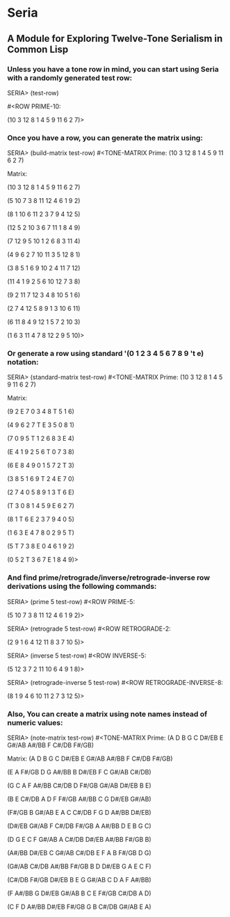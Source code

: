 # Seria
## A Module for Exploring Twelve-Tone Serialism in Common Lisp

### Unless you have a tone row in mind, you can start using Seria with a randomly generated test row:

SERIA> (test-row)

#<ROW PRIME-10: 

(10 3 12 8 1 4 5 9 11 6 2 7)>

### Once you have a row, you can generate the matrix using:

SERIA> (build-matrix test-row)
#<TONE-MATRIX 
Prime:
(10 3 12 8 1 4 5 9 11 6 2 7)

Matrix:
              
(10 3 12 8 1 4 5 9 11 6 2 7)
              
(5 10 7 3 8 11 12 4 6 1 9 2)
              
(8 1 10 6 11 2 3 7 9 4 12 5)
              
(12 5 2 10 3 6 7 11 1 8 4 9)
              
(7 12 9 5 10 1 2 6 8 3 11 4)
              
(4 9 6 2 7 10 11 3 5 12 8 1)
              
(3 8 5 1 6 9 10 2 4 11 7 12)
              
(11 4 1 9 2 5 6 10 12 7 3 8)
              
(9 2 11 7 12 3 4 8 10 5 1 6)
              
(2 7 4 12 5 8 9 1 3 10 6 11)
              
(6 11 8 4 9 12 1 5 7 2 10 3)
              
(1 6 3 11 4 7 8 12 2 9 5 10)>

### Or generate a row using standard '(0 1 2 3 4 5 6 7 8 9 't e) notation:
  
SERIA> (standard-matrix test-row)
#<TONE-MATRIX 
Prime:
(10 3 12 8 1 4 5 9 11 6 2 7)

Matrix:
              
(9 2 E 7 0 3 4 8 T 5 1 6)
              
(4 9 6 2 7 T E 3 5 0 8 1)
              
(7 0 9 5 T 1 2 6 8 3 E 4)
              
(E 4 1 9 2 5 6 T 0 7 3 8)
              
(6 E 8 4 9 0 1 5 7 2 T 3)
              
(3 8 5 1 6 9 T 2 4 E 7 0)
              
(2 7 4 0 5 8 9 1 3 T 6 E)
              
(T 3 0 8 1 4 5 9 E 6 2 7)
              
(8 1 T 6 E 2 3 7 9 4 0 5)
              
(1 6 3 E 4 7 8 0 2 9 5 T)
              
(5 T 7 3 8 E 0 4 6 1 9 2)
              
(0 5 2 T 3 6 7 E 1 8 4 9)>

### And find prime/retrograde/inverse/retrograde-inverse row derivations using the following commands:
  
SERIA> (prime 5 test-row)
#<ROW PRIME-5: 

(5 10 7 3 8 11 12 4 6 1 9 2)>
 
SERIA> (retrograde 5 test-row)
#<ROW RETROGRADE-2: 

(2 9 1 6 4 12 11 8 3 7 10 5)>
  
SERIA> (inverse 5 test-row)
#<ROW INVERSE-5: 

(5 12 3 7 2 11 10 6 4 9 1 8)>
  
SERIA> (retrograde-inverse 5 test-row)
#<ROW RETROGRADE-INVERSE-8: 

(8 1 9 4 6 10 11 2 7 3 12 5)>
  
### Also, You can create a matrix using note names instead of numeric values:
SERIA> (note-matrix test-row)
#<TONE-MATRIX 
Prime:
(A D B G C D#/EB E G#/AB A#/BB F C#/DB F#/GB)

Matrix:
(A D B G C D#/EB E G#/AB A#/BB F C#/DB F#/GB)
              
(E A F#/GB D G A#/BB B D#/EB F C G#/AB C#/DB)
              
(G C A F A#/BB C#/DB D F#/GB G#/AB D#/EB B E)
              
(B E C#/DB A D F F#/GB A#/BB C G D#/EB G#/AB)
              
(F#/GB B G#/AB E A C C#/DB F G D A#/BB D#/EB)
              
(D#/EB G#/AB F C#/DB F#/GB A A#/BB D E B G C)
              
(D G E C F G#/AB A C#/DB D#/EB A#/BB F#/GB B)
              
(A#/BB D#/EB C G#/AB C#/DB E F A B F#/GB D G)
              
(G#/AB C#/DB A#/BB F#/GB B D D#/EB G A E C F)
              
(C#/DB F#/GB D#/EB B E G G#/AB C D A F A#/BB)
              
(F A#/BB G D#/EB G#/AB B C E F#/GB C#/DB A D)
              
(C F D A#/BB D#/EB F#/GB G B C#/DB G#/AB E A)
>
